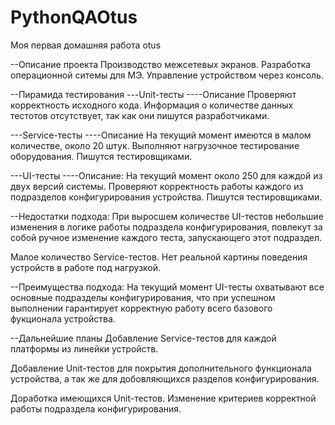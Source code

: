 # PythonQAOtus
Моя первая домашняя работа otus

--Описание проекта
Производство межсетевых экранов. 
Разработка операционной ситемы для МЭ. Управление устройством через консоль.

--Пирамида тестирования
---Unit-тесты
----Описание
Проверяют корректность исходного кода.
Информация о количестве данных тестотов отсутствует, так как 
они пишутся разработчиками.

---Service-тесты
----Описание
На текущий момент имеются в малом количестве, около 20 штук.
Выполняют нагрузочное тестирование оборудования.
Пишутся тестировщиками.

---UI-тесты
----Описание:
На текущий момент около 250 для каждой из двух версий системы.
Проверяют корректность работы каждого из подразделов конфигурирования устройства.
Пишутся тестировщиками.


--Недостатки подхода:
При выросшем количестве UI-тестов небольшие изменения в логике работы подраздела 
конфигурирования, повлекут за собой ручное изменение каждого теста, запускающего этот подраздел.

Малое количество Service-тестов. Нет реальной картины поведения устройств в работе
под нагрузкой.


--Преимущества подхода:
На текущий момент UI-тесты охватывают все основные подразделы конфигурирования, 
что при успешном выполнении гарантирует корректную работу всего базового фукционала устройства. 


--Дальнейшие планы
Добавление Service-тестов для каждой платформы из линейки устройств.

Добавление Unit-тестов для покрытия дополнительного функционала устройства, а
так же для добовляющихся разделов конфигурирования.

Доработка имеющихся Unit-тестов. Изменение критериев корректной работы подраздела
конфигурирования.

